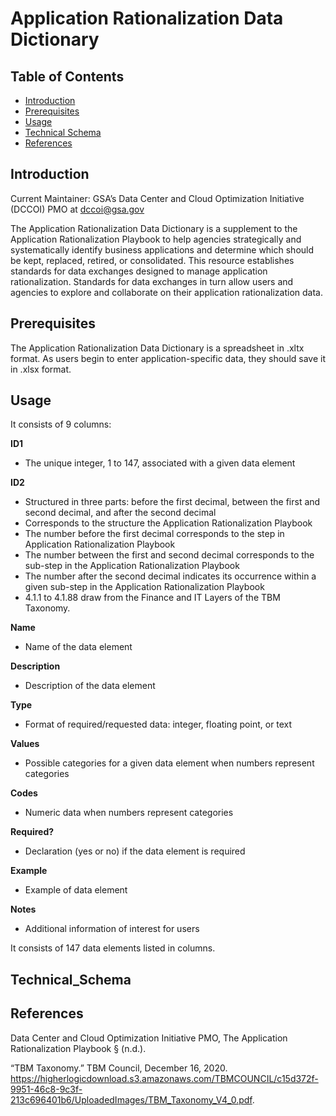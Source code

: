 # Application Rationalization Data Dictionary

## Table of Contents

 - [Introduction](https://github.com/AaronKoppel/AppRatDataDictionary/blob/main/README.md#introduction)
 - [Prerequisites](https://github.com/AaronKoppel/AppRatDataDictionary/blob/main/README.md#prerequisites)
 - [Usage](https://github.com/AaronKoppel/AppRatDataDictionary/blob/main/README.md#usage)
 - [Technical Schema](https://github.com/AaronKoppel/AppRatDataDictionary/blob/main/README.md#technical_schema)
 - [References](https://github.com/AaronKoppel/AppRatDataDictionary/blob/main/README.md#references)

## Introduction

Current Maintainer: GSA’s Data Center and Cloud Optimization Initiative (DCCOI) PMO at <dccoi@gsa.gov>

The Application Rationalization Data Dictionary is a supplement to the Application Rationalization Playbook to help agencies strategically and systematically identify business applications and determine which should be kept, replaced, retired, or consolidated. This resource establishes standards for data exchanges designed to manage application rationalization. Standards for data exchanges in turn allow users and agencies to explore and collaborate on their application rationalization data.

## Prerequisites

The Application Rationalization Data Dictionary is a spreadsheet in .xltx format. As users begin to enter application-specific data, they should save it in .xlsx format.

## Usage

It consists of 9 columns:

**ID1**
- The unique integer, 1 to 147, associated with a given data element

**ID2**
- Structured in three parts: before the first decimal, between the first and second decimal, and after the second decimal
- Corresponds to the structure the Application Rationalization Playbook
- The number before the first decimal corresponds to the step in Application Rationalization Playbook
- The number between the first and second decimal corresponds to the sub-step in the Application Rationalization Playbook
- The number after the second decimal indicates its occurrence within a given sub-step in the Application Rationalization Playbook
- 4.1.1 to 4.1.88 draw from the Finance and IT Layers of the TBM Taxonomy.

**Name**
- Name of the data element

**Description**
- Description of the data element

**Type**
- Format of required/requested data: integer, floating point, or text

**Values**
- Possible categories for a given data element when numbers represent categories

**Codes**
- Numeric data when numbers represent categories

**Required?**
- Declaration (yes or no) if the data element is required 

**Example**
- Example of data element

**Notes**
- Additional information of interest for users

It consists of 147 data elements listed in columns.

## Technical_Schema

## References

Data Center and Cloud Optimization Initiative PMO, The Application Rationalization Playbook § (n.d.).

“TBM Taxonomy.” TBM Council, December 16, 2020. https://higherlogicdownload.s3.amazonaws.com/TBMCOUNCIL/c15d372f-9951-46c8-9c3f-213c696401b6/UploadedImages/TBM_Taxonomy_V4_0.pdf.
